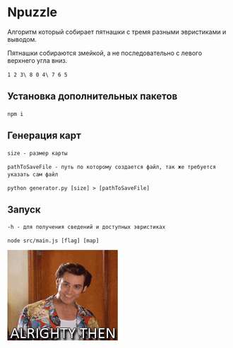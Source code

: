 # Npuzzle
Алгоритм который собирает пятнашки с тремя разными эвристиками и выводом.

Пятнашки собираются змейкой, а не последовательно с левого верхнего угла вниз.

``
1 2 3\
8 0 4\
7 6 5
``

## Установка дополнительных пакетов
``npm i``

## Генерация карт
``size - размер карты``

``pathToSaveFile - путь по которому создается файл, так же требуется указать сам файл``

``python generator.py [size] > [pathToSaveFile]``

## Запуск
``-h - для получения сведений и доступных эвристиках``

``node src/main.js [flag] [map]``

![Allllrighty then!](giphy.gif)